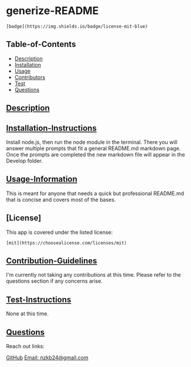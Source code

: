 
  # generize-README
  
    [badge](https://img.shields.io/badge/license-mit-blue)
    

  ## Table-of-Contents

  * [Description](#description)
  * [Installation](#installation-instructions)
  * [Usage](#usage-information)
  * [Contributors](#contribution-guidelines)
  * [Test](#test-instructions)
  * [Questions](#questions)
  
  ## [Description](#table-of-contents)

  ## [Installation-Instructions](#table-of-contents)
  Install node.js, then run the node module in the terminal. There you will answer multiple prompts that fit a general README.md markdown page. Once the prompts are completed the new markdown file will appear in the Develop folder.

  ## [Usage-Information](#table-of-contents)
  This is meant for anyone that needs a quick but professional README.md that is concise and covers most of the bases.

  
  ## [License]

  This app is covered under the listed license:

    
    [mit](https://choosealicense.com/licenses/mit)
    
    

  ## [Contribution-Guidelines](#table-of-contents)
  I'm currently not taking any contributions at this time. Please refer to the questions section if any concerns arise.

  ## [Test-Instructions](#table-of-contents) 
  None at this time.

  ## [Questions](#table-of-contents)
  Reach out links:

  [GitHub](https://github.com/maddnty)
  [Email: nzkb24@gmail.com](mailto:nzkb24@gmail.com)

